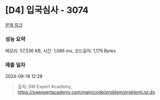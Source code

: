 # [D4] 입국심사 - 3074 

[문제 링크](https://swexpertacademy.com/main/code/problem/problemDetail.do?contestProbId=AV_XEokaAEcDFAX7) 

### 성능 요약

메모리: 57,336 KB, 시간: 1,066 ms, 코드길이: 1,179 Bytes

### 제출 일자

2024-08-18 12:28



> 출처: SW Expert Academy, https://swexpertacademy.com/main/code/problem/problemList.do